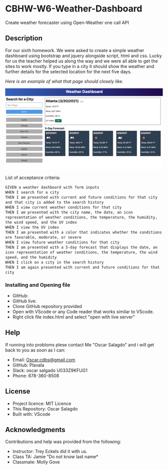 # CBHW-W6-Weather-Dashboard
Create weather forecaster using Open-Weather one call API 

## Description
For our sixth homework. We were asked to create a simple weather dashboard using bootstrap and jquery alongside script, html and css. Lucky for us the teacher helped us along the way and we were all able to get the sites to work mostly. If you type in a city it should show the weather and further details for the selected location for the next five days. 

*Here is an example of what that page should closely like.*

![The site with the weather dashboard.](assets\06-server-side-apis-homework-demo.png)

List of acceptance criteria:
```
GIVEN a weather dashboard with form inputs
WHEN I search for a city
THEN I am presented with current and future conditions for that city and that city is added to the search history
WHEN I view current weather conditions for that city
THEN I am presented with the city name, the date, an icon representation of weather conditions, the temperature, the humidity, the wind speed, and the UV index
WHEN I view the UV index
THEN I am presented with a color that indicates whether the conditions are favorable, moderate, or severe
WHEN I view future weather conditions for that city
THEN I am presented with a 5-day forecast that displays the date, an icon representation of weather conditions, the temperature, the wind speed, and the humidity
WHEN I click on a city in the search history
THEN I am again presented with current and future conditions for that city
```



### Installing and Opening file

- GitHub: 
- GitHub live:   
- Clone GitHub repository provided
- Open with VScode or any Code reader that works similar to VScode.
- Right click file index.html and select "open with live server"

## Help
If running into probloms plese contact Me "Oscar Salagdo" and i will get back to you as soon as I can:
- Email: Oscar.cdbs@gmail.com
- GitHub: Plavala
- Slack: oscar salgado U033Z9KFUG1
- Phone: 678-360-8508

## License
- Project licence: MIT Licence
- This Repository: Oscar Salagdo
- Built with: VScode

## Acknowledgments
Contributions and help was provided from the following:
- Instructor: Trey Eckels did it with us.
- Class TA: Jamie "Do not know last name*
- Classmate: Molly Gove
